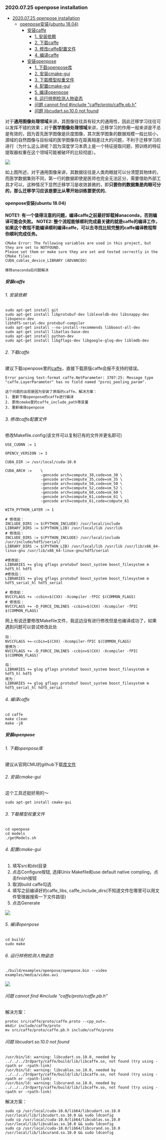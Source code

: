 ### 2020.07.25 openpose installation

<!-- @import "[TOC]" {cmd="toc" depthFrom=1 depthTo=6 orderedList=false} -->

<!-- code_chunk_output -->

- [2020.07.25 openpose installation](#20200725-openpose-installation)
  - [openpose安装(ubuntu 18.04)](#openpose安装ubuntu-1804)
    - [安装caffe](#安装caffe)
      - [1. 安装依赖](#1-安装依赖)
      - [2. 下载caffe](#2-下载caffe)
      - [3. 修改caffe配置文件](#3-修改caffe配置文件)
      - [4. 编译caffe](#4-编译caffe)
    - [安装openpose](#安装openpose)
      - [1. 下载openpose库](#1-下载openpose库)
      - [2. 安装cmake-gui](#2-安装cmake-gui)
      - [3. 下载模型权重文件](#3-下载模型权重文件)
      - [4. 配置cmake-gui](#4-配置cmake-gui)
      - [5. 编译openpose](#5-编译openpose)
      - [6. 运行样例检测人物姿态](#6-运行样例检测人物姿态)
      - [问题 cannot find #include "caffe/proto/caffe.pb.h"](#问题-cannot-find-include-caffeprotocaffepbh)
      - [问题 libcudart.so.10.0 not found](#问题-libcudartso100-not-found)

<!-- /code_chunk_output -->

对于**通用图像处理领域**来讲，其图像往往具有较大的通用性，因此迁移学习往往可以发挥不错的效果；对于**医学图像处理领域**来讲，迁移学习的作用一般来讲是不总是有效的，因为首先医学图像是灰度图像，其次医学图象的数据规模一般比较小，源域的自然图像与目标域的医学图像存在距离相差过大的问题，不利于迁移学习的进行（为什么这么讲呢？因为深度学习本质上是一个特征提取问题，预训练的特征提取器权重在这个领域可能被破坏的比较彻底）。

![](./images/transfer-learning-on-medical-dataset.png)

如上图所述，对于通用图像来讲，其数据往往是人类肉眼就可以分清楚其物体的，而医学数据集则不同，第一行的数据即使是医师也完全无法区分，需要借助外部工具才可以，这种情况下显然迁移学习是收效甚微的，即**只要你的数据集是肉眼可分的，那么迁移学习应该是要比从零开始训练要更优的**。

#### openpose安装(ubuntu 18.04)

**NOTE1: 有一个值得注意的问题，编译caffe之前最好卸载掉anaconda，否则编译可能会失败。
NOTE2: 整个流程能够顺利完成最关键的就是caffe的编译工作，如果这个教程不能编译顺利编译caffe，可以去寻找比较完整的caffe编译教程帮你顺利完成任务。**

```
CMake Error: The following variables are used in this project, but they are set to NOTFOUND.
Please set them or make sure they are set and tested correctly in the CMake files:
CUDA_cublas_device_LIBRARY (ADVANCED)

移除anaconda后问题解决
```

##### 安装caffe

###### 1. 安装依赖

```
sudo apt-get install git
sudo apt-get install libprotobuf-dev libleveldb-dev libsnappy-dev libopencv-dev
libhdf5-serial-dev protobuf-compiler
sudo apt-get install --no-install-recommends libboost-all-dev
sudo apt-get install libatlas-base-dev
sudo apt-get install python-dev
sudo apt-get install libgflags-dev libgoogle-glog-dev liblmdb-dev
```

###### 2. 下载caffe

建议下载openpose里的[caffe](https://github.com/CMU-Perceptual-Computing-Lab/caffe)，直接下载原版caffe会报不支持的错误。

```
Error parsing text-format caffe.NetParameter: 3707:25: Message type "caffe.LayerParameter" has no field named "psroi_pooling_param".

这个问题的出现是因为安装了原版的caffe，解决方案：
1. 重新下载openpose的caffe进行编译
2. 更改cmake里的caffe_include_path等变量
3. 重新编译openpose
```

###### 3. 修改caffe配置文件

修改Makefile.config(该文件可以复制已有的文件并更名即可)

```
USE_CUDNN := 1

OPENCV_VERSION := 3

CUDA_DIR := /usr/local/cuda-10.0

CUDA_ARCH :=    \
                -gencode arch=compute_30,code=sm_30 \
                -gencode arch=compute_35,code=sm_35 \
                -gencode arch=compute_50,code=sm_50 \
                -gencode arch=compute_52,code=sm_52 \
                -gencode arch=compute_60,code=sm_60 \
                -gencode arch=compute_61,code=sm_61 \
                -gencode arch=compute_61,code=compute_61

WITH_PYTHON_LAYER := 1

# 修改前：
INCLUDE_DIRS := $(PYTHON_INCLUDE) /usr/local/include
LIBRARY_DIRS := $(PYTHON_LIB) /usr/local/lib /usr/lib 
# 修改后：
INCLUDE_DIRS := $(PYTHON_INCLUDE) /usr/local/include /usr/include/hdf5/serial/
LIBRARY_DIRS := $(PYTHON_LIB) /usr/local/lib /usr/lib /usr/lib/x86_64-linux-gnu /usr/lib/x86_64-linux-gnu/hdf5/serial

#修改前:
LIBRARIES += glog gflags protobuf boost_system boost_filesystem m hdf5_hl hdf5
#修改后：
LIBRARIES += glog gflags protobuf boost_system boost_filesystem m hdf5_serial_hl hdf5_serial 

# 修改前：
NVCCFLAGS += -ccbin=$(CXX) -Xcompiler -fPIC $(COMMON_FLAGS)
# 修改后：
NVCCFLAGS += -D_FORCE_INLINES -ccbin=$(CXX) -Xcompiler -fPIC $(COMMON_FLAGS)

```

网上有说还要修改Makefile文件，我这边没有进行修改但是也编译成功了，如果遇到问题可以尝试修改此处

```
将：
NVCCFLAGS +=-ccbin=$(CXX) -Xcompiler-fPIC $(COMMON_FLAGS)
替换为：
NVCCFLAGS += -D_FORCE_INLINES -ccbin=$(CXX) -Xcompiler -fPIC $(COMMON_FLAGS)
 
将：
LIBRARIES += glog gflags protobuf boost_system boost_filesystem m hdf5_hl hdf5
改为：
LIBRARIES += glog gflags protobuf boost_system boost_filesystem m hdf5_serial_hl hdf5_serial
```

###### 4. 编译caffe

```
cd caffe
make clean
make -j8
```

##### 安装openpose

###### 1. 下载openpose库

建议从官网CMU的github下载[库文件](https://github.com/CMU-Perceptual-Computing-Lab/openpose.git)

###### 2. 安装cmake-gui

这个工具还挺好用的～

`sudo apt-get install cmake-gui`

###### 3. 下载模型权重文件

``` 
cd openpose
cd models
./getModels.sh
```

###### 4. 配置cmake-gui

1. 填写src和dst目录
2. 点击Configure按钮, 选择Unix Makefile和use default native compling，点击finish按钮 
3. 取消build caffe勾选
4. 填写之前编译好的caffe_libs, caffe_include_dirs(不知道文件在哪里可以用文件管理器搜索一下文件路径)
5. 点击Generate

![](./images/openpose-cmake-config.png)

###### 5. 编译openpose

```
cd build/
sudo make
```

###### 6. 运行样例检测人物姿态

`./build/examples/openpose/openpose.bin --video examples/media/video.avi`

![](./images/openpose-demo.png)

###### 问题 cannot find #include "caffe/proto/caffe.pb.h"

解决方案：

```
protoc src/caffe/proto/caffe.proto --cpp_out=.
mkdir include/caffe/proto
mv src/caffe/proto/caffe.pb.h include/caffe/proto
```

###### 问题 libcudart.so.10.0 not found

```
/usr/bin/ld: warning: libcudart.so.10.0, needed by ../../../3rdparty/caffe/build/lib/libcaffe.so, not found (try using -rpath or -rpath-link)
/usr/bin/ld: warning: libcublas.so.10.0, needed by ../../../3rdparty/caffe/build/lib/libcaffe.so, not found (try using -rpath or -rpath-link)
/usr/bin/ld: warning: libcurand.so.10.0, needed by ../../../3rdparty/caffe/build/lib/libcaffe.so, not found (try using -rpath or -rpath-link)
```

解决方案：

```
sudo cp /usr/local/cuda-10.0/lib64/libcudart.so.10.0 /usr/local/lib/libcudart.so.10.0 && sudo ldconfig
sudo cp /usr/local/cuda-10.0/lib64/libcublas.so.10.0 /usr/local/lib/libcublas.so.10.0 && sudo ldconfig
sudo cp /usr/local/cuda-10.0/lib64/libcurand.so.10.0 /usr/local/lib/libcurand.so.10.0 && sudo ldconfig
```
